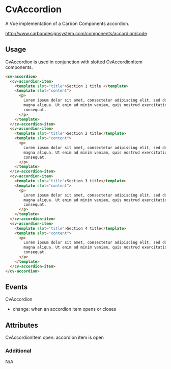 # CvAccordion

A Vue implementation of a Carbon Components accordion.

http://www.carbondesignsystem.com/components/accordion/code

## Usage

CvAccordion is used in conjunction with slotted CvAccordionItem components.

```html
<cv-accordion>
  <cv-accordion-item>
    <template slot="title">Section 1 title </template>
    <template slot="content">
      <p>
        Lorem ipsum dolor sit amet, consectetur adipiscing elit, sed do eiusmod tempor incididunt ut labore et dolore
        magna aliqua. Ut enim ad minim veniam, quis nostrud exercitation ullamco laboris nisi ut aliquip ex ea commodo
        consequat.
      </p>
    </template>
  </cv-accordion-item>
  <cv-accordion-item>
    <template slot="title">Section 2 title</template>
    <template slot="content">
      <p>
        Lorem ipsum dolor sit amet, consectetur adipiscing elit, sed do eiusmod tempor incididunt ut labore et dolore
        magna aliqua. Ut enim ad minim veniam, quis nostrud exercitation ullamco laboris nisi ut aliquip ex ea commodo
        consequat.
      </p>
    </template>
  </cv-accordion-item>
  <cv-accordion-item>
    <template slot="title">Section 3 title</template>
    <template slot="content">
      <p>
        Lorem ipsum dolor sit amet, consectetur adipiscing elit, sed do eiusmod tempor incididunt ut labore et dolore
        magna aliqua. Ut enim ad minim veniam, quis nostrud exercitation ullamco laboris nisi ut aliquip ex ea commodo
        consequat.
      </p>
    </template>
  </cv-accordion-item>
  <cv-accordion-item>
    <template slot="title">Section 4 title</template>
    <template slot="content">
      <p>
        Lorem ipsum dolor sit amet, consectetur adipiscing elit, sed do eiusmod tempor incididunt ut labore et dolore
        magna aliqua. Ut enim ad minim veniam, quis nostrud exercitation ullamco laboris nisi ut aliquip ex ea commodo
        consequat.
      </p>
    </template>
  </cv-accordion-item>
</cv-accordion>
```

## Events

CvAccordion

- change: when an accordion item opens or closes

## Attributes

CvAccordionItem
open: accordion item is open

### Additional

N/A

